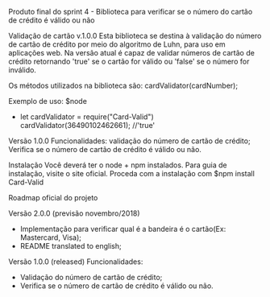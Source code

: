 Produto final do sprint 4 - Biblioteca para verificar se o número do cartão de crédito é válido ou não

Validação de cartão v.1.0.0
Esta biblioteca se destina à validação do número de cartão de crédito por meio do algoritmo de Luhn, para uso em aplicações web. 
Na versão atual é capaz de validar números de cartão de crédito retornando 'true' se o cartão for válido ou 'false' se o número for inválido.

Os métodos utilizados na biblioteca são:
cardValidator(cardNumber);

Exemplo de uso:
$node
- let cardValidator = require("Card-Valid") 
  cardValidator(36490102462661); //'true'

Versão 1.0.0
Funcionalidades: validação do número de cartão de crédito;
Verifica se o número de cartão de crédito é válido ou não.

Instalação
Você deverá ter o node + npm instalados. 
Para guia de instalação, visite o site oficial.
Proceda com a instalação com $npm install Card-Valid

Roadmap oficial do projeto

Versão 2.0.0 (previsão novembro/2018)
- Implementação para verificar qual é a  bandeira é o cartão(Ex: Mastercard, Visa);
- README translated to english;

Versão 1.0.0 (released)
Funcionalidades: 
- Validação do número de cartão de crédito;
- Verifica se o número de cartão de crédito é válido ou não.
